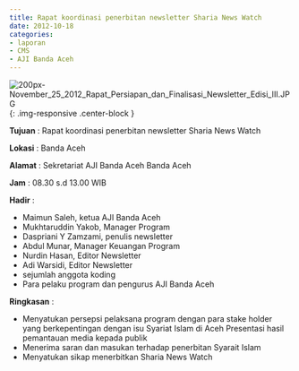 ```yaml
---
title: Rapat koordinasi penerbitan newsletter Sharia News Watch
date: 2012-10-18
categories:
- laporan
- CMS
- AJI Banda Aceh
---
```


![200px-November_25_2012_Rapat_Persiapan_dan_Finalisasi_Newsletter_Edisi_III.JPG](/uploads/200px-November_25_2012_Rapat_Persiapan_dan_Finalisasi_Newsletter_Edisi_III.JPG){: .img-responsive .center-block }

**Tujuan** : Rapat koordinasi penerbitan newsletter Sharia News Watch

**Lokasi** : Banda Aceh

**Alamat** : Sekretariat AJI Banda Aceh Banda Aceh

**Jam** : 08.30 s.d 13.00 WIB

**Hadir** : 
* Maimun Saleh, ketua AJI Banda Aceh
* Mukhtaruddin Yakob, Manager Program
* Daspriani Y Zamzami, penulis newsletter
* Abdul Munar, Manager Keuangan Program
* Nurdin Hasan, Editor Newsletter
* Adi Warsidi, Editor Newsletter
* sejumlah anggota koding
* Para pelaku program dan pengurus AJI Banda Aceh

**Ringkasan** : 
* Menyatukan persepsi pelaksana program dengan para stake holder yang berkepentingan dengan isu Syariat Islam di Aceh Presentasi hasil pemantauan media kepada publik
* Menerima saran dan masukan terhadap penerbitan Syarait Islam 
* Menyatukan sikap menerbitkan Sharia News Watch

